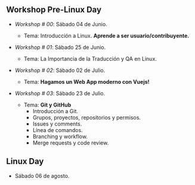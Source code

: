 ## Workshop Pre-Linux Day
- *Workshop # 00*: Sábado 04 de Junio.
	- Tema: Introducción a Linux. **Aprende a ser usuario/contribuyente.**


- *Workshop # 01*: Sábado 25 de Junio.
 	- Tema: La Importancia de la Traducción y QA en Linux.


- *Workshop # 02*: Sábado 02 de Julio.
  - Tema: **Hagamos un Web App moderno con Vuejs!**


- *Workshop # 03*: Sábado 23 de Julio.    
	- Tema: **Git y GitHub**
      - Introducción a Git.
      - Grupos, proyectos, repositorios y permisos.
      - Issues y comments.
      - Línea de comandos.
      - Branching y workflow.
      - Merge requests y code review.

## Linux Day
- Sábado 06 de agosto.